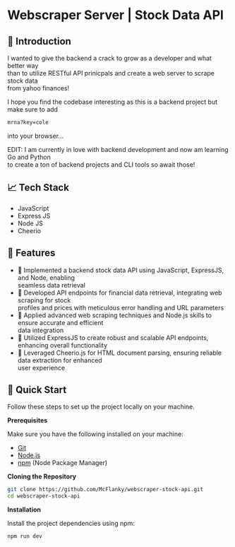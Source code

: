 # Webscraper Server | Stock Data API

## 💸 Introduction
I wanted to give the backend a crack to grow as a developer and what better way </br>
than to utilize RESTful API prinicpals and create a web server to scrape stock data </br>
from yahoo finances! 

I hope you find the codebase interesting as this is a backend project but make sure to add </br>
```bash
mrna?key=cole
```
into your browser...

EDIT: I am currently in love with backend development and now am learning Go and Python </br>
to create a ton of backend projects and CLI tools so await those!

##  📈 Tech Stack
- JavaScript
- Express JS
- Node JS
- Cheerio

## 📒 Features
- 🫰 Implemented a backend stock data API using JavaScript, ExpressJS, and Node, enabling </br>
  seamless data retrieval
- 🫰 Developed API endpoints for financial data retrieval, integrating web scraping for stock </br>
  profiles and prices with meticulous error handling and URL parameters
- 🫰 Applied advanced web scraping techniques and Node.js skills to ensure accurate and efficient </br>
  data integration
- 🫰 Utilized ExpressJS to create robust and scalable API endpoints, enhancing overall functionality
- 🫰 Leveraged Cheerio.js for HTML document parsing, ensuring reliable data extraction for enhanced </br>
 user experience

## <a name="quick-start">🤸 Quick Start</a>

Follow these steps to set up the project locally on your machine.

**Prerequisites**

Make sure you have the following installed on your machine:

- [Git](https://git-scm.com/)
- [Node.js](https://nodejs.org/en)
- [npm](https://www.npmjs.com/) (Node Package Manager)

**Cloning the Repository**

```bash
git clone https://github.com/McFlanky/webscraper-stock-api.git
cd webscraper-stock-api
```

**Installation**

Install the project dependencies using npm:

```bash
npm run dev
```
